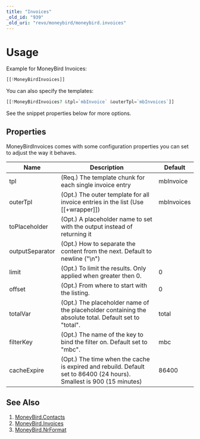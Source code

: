 ```yaml
---
title: "Invoices"
_old_id: "939"
_old_uri: "revo/moneybird/moneybird.invoices"
---
```


# Usage

Example for MoneyBird Invoices:

``` php
[[!MoneyBirdInvoices]]
```

You can also specify the templates:

``` php
[[!MoneyBirdInvoices? &tpl=`mbInvoice` &outerTpl=`mbInvoices`]]
```

See the snippet properties below for more options.

## Properties

MoneyBirdInvoices comes with some configuration properties you can set to adjust the way it behaves.

| Name            | Description                                                                                                          | Default    |
| --------------- | -------------------------------------------------------------------------------------------------------------------- | ---------- |
| tpl             | (Req.) The template chunk for each single invoice entry                                                              | mbInvoice  |
| outerTpl        | (Opt.) The outer template for all invoice entries in the list (Use \[\[+wrapper\]\])                                 | mbInvoices |
| toPlaceholder   | (Opt.) A placeholder name to set with the output instead of returning it                                             |            |
| outputSeparator | (Opt.) How to separate the content from the next. Default to newline ("\\n")                                         |            |
| limit           | (Opt.) To limit the results. Only applied when greater then 0.                                                       | 0          |
| offset          | (Opt.) From where to start with the listing.                                                                         | 0          |
| totalVar        | (Opt.) The placeholder name of the placeholder containing the absolute total. Default set to "total".                | total      |
| filterKey       | (Opt.) The name of the key to bind the filter on. Default set to "mbc".                                              | mbc        |
| cacheExpire     | (Opt.) The time when the cache is expired and rebuild. Default set to 86400 (24 hours). Smallest is 900 (15 minutes) | 86400      |

## See Also

1. [MoneyBird.Contacts](extras/moneybird/moneybird.contacts)
2. [MoneyBird.Invoices](extras/moneybird/moneybird.invoices)
3. [MoneyBird.NrFormat](extras/moneybird/moneybird.nrformat)